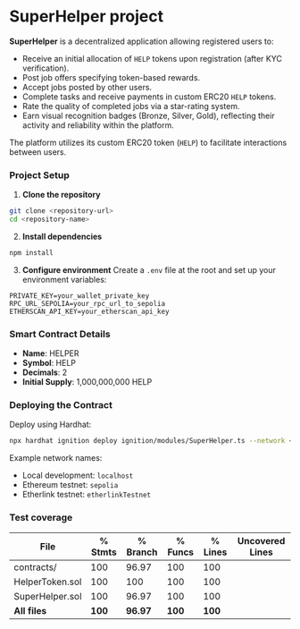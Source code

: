 # SuperHelper project

**SuperHelper** is a decentralized application allowing registered users to:
- Receive an initial allocation of `HELP` tokens upon registration (after KYC verification).
- Post job offers specifying token-based rewards.
- Accept jobs posted by other users.
- Complete tasks and receive payments in custom ERC20 `HELP` tokens.
- Rate the quality of completed jobs via a star-rating system.
- Earn visual recognition badges (Bronze, Silver, Gold), reflecting their activity and reliability within the platform.

The platform utilizes its custom ERC20 token (`HELP`) to facilitate interactions between users.


### Project Setup

1. **Clone the repository**

```bash
git clone <repository-url>
cd <repository-name>
```

2. **Install dependencies**

```bash
npm install
```

3. **Configure environment**
   Create a `.env` file at the root and set up your environment variables:

```env
PRIVATE_KEY=your_wallet_private_key
RPC_URL_SEPOLIA=your_rpc_url_to_sepolia
ETHERSCAN_API_KEY=your_etherscan_api_key
```

### Smart Contract Details

- **Name**: HELPER
- **Symbol**: HELP
- **Decimals**: 2
- **Initial Supply**: 1,000,000,000 HELP

### Deploying the Contract

Deploy using Hardhat:

```bash
npx hardhat ignition deploy ignition/modules/SuperHelper.ts --network <network_name> [--verify]
```

Example network names:
- Local development: `localhost`
- Ethereum testnet: `sepolia`
- Etherlink testnet: `etherlinkTestnet`

### Test coverage

| File              | % Stmts | % Branch  | % Funcs | % Lines | Uncovered Lines |
|-------------------|---------|-----------|---------|---------|-----------------|
| contracts/        | 100     | 96.97     | 100     | 100     |                 |
| HelperToken.sol   | 100     | 100       | 100     | 100     |                 |
| SuperHelper.sol   | 100     | 96.97     | 100     | 100     |                 |
| **All files**     | **100** | **96.97** | **100** | **100** |                 |
